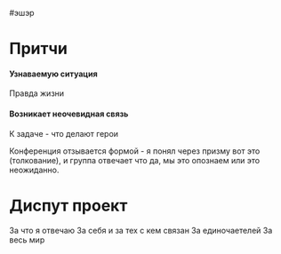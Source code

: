#эшэр 
# Притчи
#### Узнаваемую ситуация
Правда жизни
#### Возникает неочевидная связь

К задаче - что делают герои 

Конференция отзывается формой - я понял через призму вот это (толкование), и группа отвечает что да, мы это опознаем или это неожиданно.

# Диспут проект
За что я отвечаю
За себя и за тех с кем связан
За единочаетелей
За весь мир

